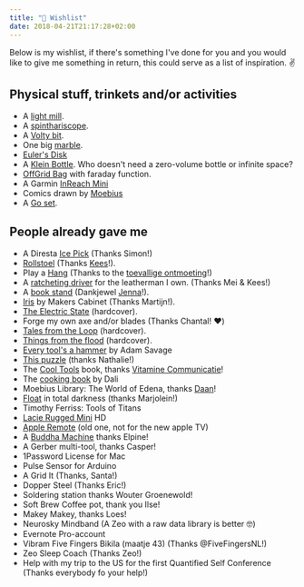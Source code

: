 ```yaml
---
title: "🎁 Wishlist"
date: 2018-04-21T21:17:28+02:00
---
```


Below is my wishlist, if there's something I've done for you and you would like to give me something in return, this could serve as a list of inspiration. ✌️

## Physical stuff, trinkets and/or activities

*   A [light mill](https://choosingkeeping.com/collections/light-mills/products/clear-light-mill-two-sizes?variant=4349774921756).
*   A [spinthariscope](https://www.wikiwand.com/en/Spinthariscope).
*   A [Volty bit](https://pcpoodle.com/collections/home/products/volty-bit-for-leatherman-multi-tool).
*   One big [marble](https://shop.houseofmarbles.com/product/space-explorer-marble/).
*   [Euler's Disk](https://www.wikiwand.com/en/articles/Euler's_Disk)
*   A [Klein Bottle](https://kleinbottle.com/). Who doesn't need a zero-volume bottle or infinite space?
*   [OffGrid Bag](https://offgrid.co/products/off-grid-bag?variant=30205371383890) with faraday function.
*   A Garmin [InReach Mini](https://buy.garmin.com/nl-NL/NL/p/592606)
*   Comics drawn by [Moebius](http://nl.wikipedia.org/wiki/Jean_Giraud)
*   A [Go set](https://www.schaakengo.nl/goshop-keima/spelmateriaal/sets/go-beginnersset-luxe).

## People already gave me

*   A Diresta [Ice Pick](https://imakeny.com/collections/tools/products/diresta-ice-pick) (Thanks Simon!)
*   [Rollstoel](https://www.buitenontbijtjes.nl/winkel/buitenstoel/) (Thanks [Kees](https://ikbenke.es)!).
*   Play a [Hang](http://en.wikipedia.org/wiki/Hang_(instrument)) (Thanks to the [toevallige ontmoeting](https://www.detoevalligeontmoeting.be/)!)
*   A [ratcheting driver](https://www.leatherman.com/ratchet-driver-931030.html) for the leatherman I own. (Thanks Mei & Kees!)
*   A [book stand](https://www.taschenboeken.nl/atlas-bookstand-yellow.html) (Dankjewel [Jenna](https://www.jennapostma.nl/)!).
*   [Iris](https://www.makerscabinet.com/collections/all-flagship-products/products/iris) by Makers Cabinet (Thanks Martijn!).
*   [The Electric State](https://www.amazon.de/Electric-State-Simon-St%C3%A5lenhag/dp/1501181416?tag=jplattel-21) (hardcover).
*   Forge my own axe and/or blades (Thanks Chantal! ❤️)
*   [Tales from the Loop](https://www.amazon.nl/Tales-Loop-Simon-Stalenhag/dp/1624650392) (hardcover).
*   [Things from the flood](https://www.bol.com/nl/p/things-from-the-flood/9200000129251022/) (hardcover).
*   [Every tool's a hammer](https://www.amazon.com/Every-Tools-Hammer-Life-What/dp/1982113472) by Adam Savage
*   [This puzzle](https://puzzle.lamingtondrive.com/) (thanks Nathalie!)
*   The [Cool Tools](https://www.bol.com/nl/p/cool-tools/9200000020982860/) book, thanks [Vitamine Communicatie](https://www.vitaminecommunicatie.nl/)!
*   The [cooking book](https://www.taschen.com/pages/en/catalogue/art/all/04639/facts.dali_les_diners_de_gala.htm?gclid=Cj0KEQjwg8i_BRCT9dHt5ZSGi90BEiQAItdjpMqOS3gORWwVrFL8DHsHtD0IkavXJryJbxaRuclqvKYaAnVa8P8HAQ) by Dali
*   Moebius Library: The World of Edena, thanks [Daan](https://www.linkedin.com/in/daanbuse?ppe=1)!
*   [Float](http://en.wikipedia.org/wiki/Isolation_tank) in total darkness (thanks Marjolein!)
*   Timothy Ferriss: Tools of Titans
*   [Lacie Rugged Mini](http://www.lacie.com/us/products/product.htm?id=10564) HD
*   [Apple Remote](http://www.apple.com/nl/shop/product/MM4T2ZM/A/apple-remote) (old one, not for the new apple TV)
*   A [Buddha Machine](http://cargorecordsdirect.co.uk/collections/fm3-buddha-machines) thanks Elpine!
*   A Gerber multi-tool, thanks Casper!
*   1Password License for Mac
*   Pulse Sensor for Arduino
*   A Grid It (Thanks, Santa!)
*   Dopper Steel (Thanks Eric!)
*   Soldering station thanks Wouter Groenewold!
*   Soft Brew Coffee pot, thank you Ilse!
*   Makey Makey, thanks Loes!
*   Neurosky Mindband (A Zeo with a raw data library is better 🤓)
*   Evernote Pro-account
*   Vibram Five Fingers Bikila (maatje 43) (Thanks @FiveFingersNL!)
*   Zeo Sleep Coach (Thanks Zeo!)
*   Help with my trip to the US for the first Quantified Self Conference (Thanks everybody fo your help!)